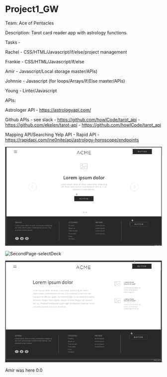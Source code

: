 # Project1_GW

Team: Ace of Pentacles

Description: Tarot card reader app with astrology functions.

Tasks -

Rachel - CSS/HTML/Javascript/if/else/project management

Frankie - CSS/HTML/Javascript/if/else

Amir - Javascript/Local storage master/APIs)

Johnnie - Javascript (for loops/Arrays/If/Else master/APIs)

Young - Linter/Javascript

APIs:

Astrologer API - https://astrologyapi.com/

Github APIs - see slack - https://github.com/howlCode/tarot_api - https://github.com/ekelen/tarot-api - https://github.com/howlCode/tarot_api

Mapping API/Searching Yelp API -
Rapid API - https://rapidapi.com/ine0nite/api/astrology-horoscope/endpoints

![FrontPage-TarotCards](./assets/FrontPage.jpeg)

![SecondPage-selectDeck](./assets/PickCardDeckPage.jpeg)

![TarotSortPage](./assets/TarotSortPage.jpeg)

Amir was here 0.0
